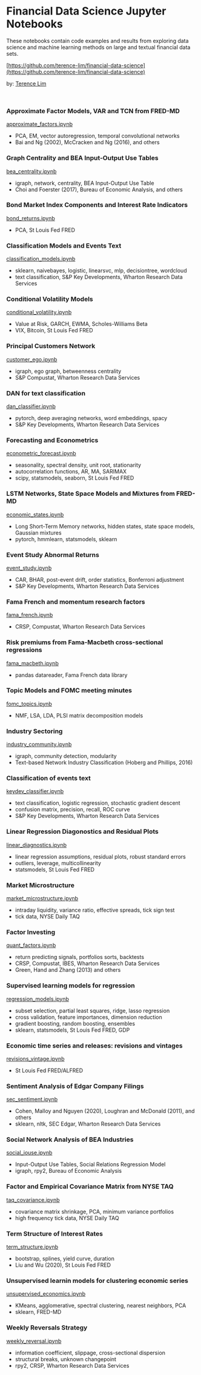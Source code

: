 # Financial Data Science Jupyter Notebooks

These notebooks contain code examples and results from exploring data science and machine learning methods
on large and textual financial data sets.

[https://github.com/terence-lim/financial-data-science](https://github.com/terence-lim/financial-data-science)

by: [Terence Lim](https://www.linkedin.com/in/terencelim)

&nbsp;


### Approximate Factor Models, VAR and TCN from FRED-MD

[approximate_factors.ipynb](approximate_factors.ipynb)

- PCA, EM, vector autoregression, temporal convolutional networks
- Bai and Ng (2002), McCracken and Ng (2016), and others

### Graph Centrality and BEA Input-Output Use Tables

[bea_centrality.ipynb](bea_centrality.ipynb)

- igraph, network, centrality, BEA Input-Output Use Table
- Choi and Foerster (2017), Bureau of Economic Analysis, and others

### Bond Market Index Components and Interest Rate Indicators

[bond_returns.ipynb](bond_returns.ipynb)

- PCA, St Louis Fed FRED

### Classification Models and Events Text

[classification_models.ipynb](classification_models.ipynb)

- sklearn, naivebayes, logistic, linearsvc, mlp, decisiontree, wordcloud
- text classification, S&P Key Developments, Wharton Research Data Services

### Conditional Volatility Models

[conditional_volatility.ipynb](conditional_volatility.ipynb)

- Value at Risk, GARCH, EWMA, Scholes-Williams Beta
- VIX, Bitcoin, St Louis Fed FRED

### Principal Customers Network

[customer_ego.ipynb](customer_ego.ipynb)

- igraph, ego graph, betweenness centrality
- S&P Compustat, Wharton Research Data Services

### DAN for text classification

[dan_classifier.ipynb](dan_classifier.ipynb)

- pytorch, deep averaging networks, word embeddings, spacy
- S&P Key Developments, Wharton Research Data Services

### Forecasting and Econometrics

[econometric_forecast.ipynb](econometric_forecast.ipynb)

- seasonality, spectral density, unit root, stationarity
- autocorrelation functions, AR, MA, SARIMAX
- scipy, statsmodels, seaborn, St Louis Fed FRED

### LSTM Networks, State Space Models and Mixtures from FRED-MD

[economic_states.ipynb](economic_states.ipynb)

- Long Short-Term Memory networks, hidden states, state space models, Gaussian mixtures
- pytorch, hmmlearn, statsmodels, sklearn

### Event Study Abnormal Returns

[event_study.ipynb](event_study.ipynb)

- CAR, BHAR, post-event drift, order statistics, Bonferroni adjustment
- S&P Key Developments, Wharton Research Data Services


### Fama French and momentum research factors

[fama_french.ipynb](fama_french.ipynb)

- CRSP, Compustat, Wharton Research Data Services

### Risk premiums from Fama-Macbeth cross-sectional regressions

[fama_macbeth.ipynb](fama_macbeth.ipynb)

- pandas datareader, Fama French data library


### Topic Models and FOMC meeting minutes

[fomc_topics.ipynb](fomc_topics.ipynb)

- NMF, LSA, LDA, PLSI matrix decomposition models

### Industry Sectoring

[industry_community.ipynb](industry_community.ipynb)

- igraph, community detection, modularity
- Text-based Network Industry Classification (Hoberg and Phillips, 2016)

### Classification of events text

[keydev_classifier.ipynb](keydev_classifier.ipynb)

- text classification, logistic regression, stochastic gradient descent
- confusion matrix, precision, recall, ROC curve
- S&P Key Developments, Wharton Research Data Services


### Linear Regression Diagonostics and Residual Plots

[linear_diagnostics.ipynb](linear_diagnostics.ipynb)

- linear regression assumptions, residual plots, robust standard errors
- outliers, leverage, multicollinearity
- statsmodels, St Louis Fed FRED

### Market Microstructure

[market_microstructure.ipynb](market_microstructure.ipynb)

- intraday liquidity, variance ratio, effective spreads, tick sign test
- tick data, NYSE Daily TAQ 

### Factor Investing

[quant_factors.ipynb](quant_factors.ipynb)

- return predicting signals, portfolios sorts, backtests
- CRSP, Compustat, IBES, Wharton Research Data Services
- Green, Hand and Zhang (2013) and others

### Supervised learning models for regression

[regression_models.ipynb](regression_models.ipynb)

- subset selection, partial least squares, ridge, lasso regression
- cross validation, feature importances, dimension reduction
- gradient boosting, random boosting, ensembles
- sklearn, statsmodels, St Louis Fed FRED, GDP

### Economic time series and releases: revisions and vintages

[revisions_vintage.ipynb](revisions_vintage.ipynb)

- St Louis Fed FRED/ALFRED

### Sentiment Analysis of Edgar Company Filings

[sec_sentiment.ipynb](sec_sentiment.ipynb)

- Cohen, Malloy and Nguyen (2020), Loughran and McDonald (2011), and others
- sklearn, nltk, SEC Edgar, Wharton Research Data Services

### Social Network Analysis of BEA Industries

[social_iouse.ipynb](social_iouse.ipynb)

- Input-Output Use Tables, Social Relations Regression Model
- igraph, rpy2, Bureau of Economic Analysis

### Factor and Empirical Covariance Matrix from NYSE TAQ

[taq_covariance.ipynb](taq_covariance.ipynb)

- covariance matrix shrinkage, PCA, minimum variance portfolios
- high frequency tick data, NYSE Daily TAQ

### Term Structure of Interest Rates

[term_structure.ipynb](term_structure.ipynb)

- bootstrap, splines, yield curve, duration
- Liu and Wu (2020), St Louis Fed FRED


### Unsupervised learnin models for clustering economic series

[unsupervised_economics.ipynb](unsupervised_economics.ipynb)

- KMeans, agglomerative, spectral clustering, nearest neighbors, PCA
- sklearn, FRED-MD

### Weekly Reversals Strategy

[weekly_reversal.ipynb](weekly_reversal.ipynb)

- information coefficient, slippage, cross-sectional dispersion
- structural breaks, unknown changepoint
- rpy2, CRSP, Wharton Research Data Services


